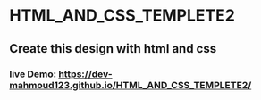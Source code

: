 # HTML_AND_CSS_TEMPLETE2
## Create this design with html and css
### live Demo: https://dev-mahmoud123.github.io/HTML_AND_CSS_TEMPLETE2/
